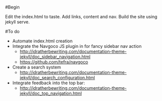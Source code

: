 #Begin

Edit the index.html to taste. Add links, content and nav.
Build the site using jekyll serve.

#To do

* Automate index.html creation
* Integrate the Navgoco JS plugin in for fancy sidebar nav action
    * http://idratherbewriting.com/documentation-theme-jekyll/doc_sidebar_navigation.html
    * https://github.com/tefra/navgoco
* Create a search system
    * http://idratherbewriting.com/documentation-theme-jekyll/doc_search_configuration.html
* Integrate feedback into the top bar: 
    * http://idratherbewriting.com/documentation-theme-jekyll/doc_top_navigation.html

